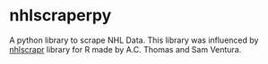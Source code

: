 # nhlscraperpy
A python library to scrape NHL Data. This library was influenced by [nhlscrapr](http://cran.r-project.org/web/packages/nhlscrapr/nhlscrapr.pdf) library for R made by A.C. Thomas and Sam Ventura.
